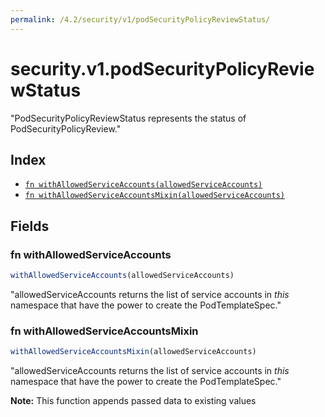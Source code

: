 ```yaml
---
permalink: /4.2/security/v1/podSecurityPolicyReviewStatus/
---
```


# security.v1.podSecurityPolicyReviewStatus

"PodSecurityPolicyReviewStatus represents the status of PodSecurityPolicyReview."

## Index

* [`fn withAllowedServiceAccounts(allowedServiceAccounts)`](#fn-withallowedserviceaccounts)
* [`fn withAllowedServiceAccountsMixin(allowedServiceAccounts)`](#fn-withallowedserviceaccountsmixin)

## Fields

### fn withAllowedServiceAccounts

```ts
withAllowedServiceAccounts(allowedServiceAccounts)
```

"allowedServiceAccounts returns the list of service accounts in *this* namespace that have the power to create the PodTemplateSpec."

### fn withAllowedServiceAccountsMixin

```ts
withAllowedServiceAccountsMixin(allowedServiceAccounts)
```

"allowedServiceAccounts returns the list of service accounts in *this* namespace that have the power to create the PodTemplateSpec."

**Note:** This function appends passed data to existing values